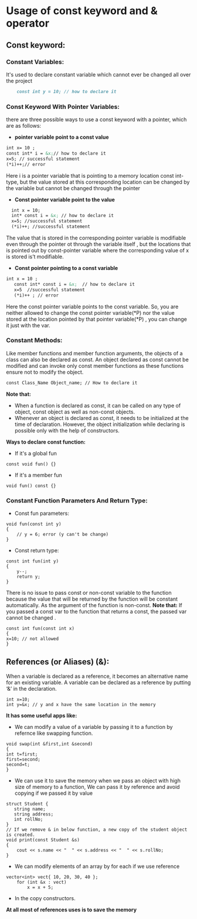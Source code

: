 # Usage of const keyword and & operator
## Const keyword:
### Constant Variables:

It's used to declare constant variable which cannot ever be changed all over the project

```markdown
    const int y = 10; // how to declare it
```
### Const Keyword With Pointer Variables:
there are three possible ways to use a const keyword with a pointer, which are as follows:
- **pointer variable point to a const value**

```markdown
int x= 10 ;
const int* i = &x;// how to declare it 
x=5; // successful statement
(*i)++;// error
```
Here i is a pointer variable that is pointing to a memory location const int-type, but the value stored at this corresponding location can be changed by the variable but cannot be changed through the pointer

- **Const pointer variable point to the value**

```markdown
  int x = 10; 
  int* const i = &x; // how to declare it 
  x=5; //successful statement
  (*i)++; //successful statement
  ```
  The value that is stored in the corresponding pointer variable is modifiable even through the pointer ot through the variable itself , but the locations that is pointed out by const-pointer variable where the corresponding value of x is stored is’t modifiable. 
 
 - **Const pointer pointing to a const variable**
 
 ```markdown
 int x = 10 ;
    const int* const i = &x;  // how to declare it
    x=5  //successful statement
    (*i)++ ; // error
 ```
Here the const pointer variable points to the const variable. So, you are neither allowed to change the const pointer variable(*P) nor the value stored at the location pointed by that pointer variable(*P) , you can change it just with the var.
    
### Constant Methods:
Like member functions and member function arguments, the objects of a class can also be declared as const. An object declared as const cannot be modified and can invoke only const member functions as these functions ensure not to modify the object.

```markdown
const Class_Name Object_name; // How to declare it
```
**Note that:**
- When a function is declared as const, it can be called on any type of object, const object as well as non-const objects.
- Whenever an object is declared as const, it needs to be initialized at the time of declaration. However, the object initialization while declaring is possible only with the help of constructors.

**Ways to declare const function:**
- If it's a global fun
```
const void fun() {}
```
- If it's a member fun
```
void fun() const {}
```
### Constant Function Parameters And Return Type:
- Const fun parameters:
```
void fun(const int y)
{
    // y = 6; error (y can't be change)
}
```
- Const return type:
```
const int fun(int y)
{
    y--;
    return y;
}
```
There is no issue to pass const or non-const variable to the function because the value that will be returned by the function will be constant automatically. As the argument of the function is non-const.
**Note that:** If you passed a const var to the function that returns a const, the passed var cannot be changed .
```
const int fun(const int x)
{
x=10; // not allowed
}
```
## References (or Aliases) (&):
When a variable is declared as a reference, it becomes an alternative name for an existing variable. A variable can be declared as a reference by putting ‘&’ in the declaration.

```
int x=10;
int y=&x; // y and x have the same location in the memory
```
**It has some useful apps like:**
- We can modify a value of a variable by passing it to a function by refernce like swapping function.
```
void swap(int &first,int &second)
{
int t=first;
first=second;
second=t;
}
```
- We can use it to save the memory when we pass an object with high size of memory to a function, We can pass it by reference and avoid copying if we passed it by value
```
struct Student {
   string name;
   string address;
   int rollNo;
}
// If we remove & in below function, a new copy of the student object is created. 
void print(const Student &s)
{
    cout << s.name << "  " << s.address << "  " << s.rollNo;
}
```
-  We can modify elements of an array by for each if we use reference
```
vector<int> vect{ 10, 20, 30, 40 }; 
    for (int &x : vect) 
        x = x + 5;
```
- In the copy constructors.

**At all most of references uses is to save the memory**
